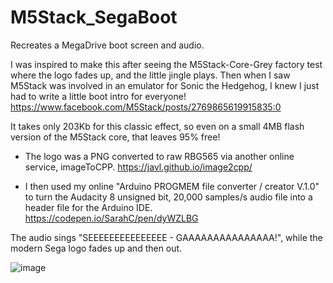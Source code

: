 # M5Stack_SegaBoot
Recreates a MegaDrive boot screen and audio.

I was inspired to make this after seeing the M5Stack-Core-Grey factory test where the logo fades up, and the little jingle plays.
Then when I saw M5Stack was involved in an emulator for Sonic the Hedgehog, I knew I just had to write a little boot intro for everyone! https://www.facebook.com/M5Stack/posts/2769865619915835:0


It takes only 203Kb for this classic effect, so even on a small 4MB flash version of the M5Stack core, that leaves 95% free!


 - The logo was a PNG converted to raw RBG565 via another online service, imageToCPP. https://javl.github.io/image2cpp/

 - I then used my online "Arduino PROGMEM file converter / creator V.1.0" to turn the Audacity 8 unsigned bit, 20,000 samples/s audio file into a header file for the Arduino IDE. https://codepen.io/SarahC/pen/dyWZLBG

The audio sings "SEEEEEEEEEEEEEEE - GAAAAAAAAAAAAAAA!", while the modern Sega logo fades up and then out.

![image](https://user-images.githubusercontent.com/1586332/126994927-d8b4fb86-3673-40d6-b617-c31d8efc8877.png)

